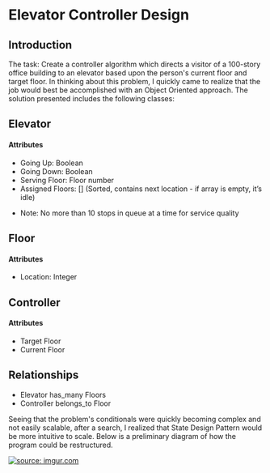 # Elevator Controller Design

## Introduction
The task: Create a controller algorithm which directs a visitor of a 100-story office building to an elevator based upon the person's current floor and target floor. In thinking about this problem, I quickly came to realize that the job would best be accomplished with an Object Oriented approach. The solution presented includes the following classes:

## Elevator
#### Attributes
* Going Up: Boolean
* Going Down: Boolean
* Serving Floor: Floor number
* Assigned Floors: [] (Sorted, contains next location - if array is empty, it’s idle)
- Note: No more than 10 stops in queue at a time for service quality

## Floor
#### Attributes
* Location: Integer

## Controller
#### Attributes
* Target Floor
* Current Floor

## Relationships
* Elevator has_many Floors
* Controller belongs_to Floor

Seeing that the problem's conditionals were quickly becoming complex and not easily scalable, after a search, I realized that State Design Pattern would be more intuitive to scale. Below is a preliminary diagram of how the program could be restructured.

<a href="https://imgur.com/W9WD1aP"><img src="https://i.imgur.com/W9WD1aP.png" title="source: imgur.com" /></a>




